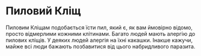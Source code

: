 # Пиловий Кліщ

Пиловим Кліщам подобається їсти пил, який є, як вам ймовірно відомо, просто
відмерлими кожними клітинами. Багато людей мають алергію до пилових кліщів. У
деяких людей алергія на їхні какашки. Інакше кажучи, майже всі люди бажають
позбавитися від цього набридливого паразита.
